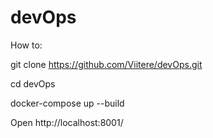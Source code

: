 # devOps

How to:

git clone https://github.com/Viitere/devOps.git

cd devOps

docker-compose up --build

Open http://localhost:8001/

